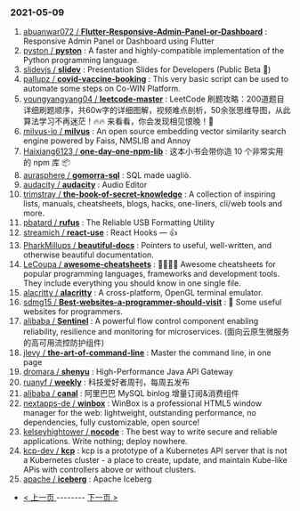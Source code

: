 ### 2021-05-09 
1. [
        abuanwar072 /
**Flutter-Responsive-Admin-Panel-or-Dashboard**](https://github.com/abuanwar072/Flutter-Responsive-Admin-Panel-or-Dashboard) : Responsive Admin Panel or Dashboard using Flutter
1. [
        pyston /
**pyston**](https://github.com/pyston/pyston) : A faster and highly-compatible implementation of the Python programming language.
1. [
        slidevjs /
**slidev**](https://github.com/slidevjs/slidev) : Presentation Slides for Developers (Public Beta 🎉)
1. [
        pallupz /
**covid-vaccine-booking**](https://github.com/pallupz/covid-vaccine-booking) : This very basic script can be used to automate some steps on Co-WIN Platform.
1. [
        youngyangyang04 /
**leetcode-master**](https://github.com/youngyangyang04/leetcode-master) : LeetCode 刷题攻略：200道题目详细刷题顺序，共60w字的详细图解，视频难点剖析，50余张思维导图，从此算法学习不再迷茫！🔥🔥 来看看，你会发现相见恨晚！🚀
1. [
        milvus-io /
**milvus**](https://github.com/milvus-io/milvus) : An open source embedding vector similarity search engine powered by Faiss, NMSLIB and Annoy
1. [
        Haixiang6123 /
**one-day-one-npm-lib**](https://github.com/Haixiang6123/one-day-one-npm-lib) : 这本小书会带你造 10 个非常实用的 npm 库 📦
1. [
        aurasphere /
**gomorra-sql**](https://github.com/aurasphere/gomorra-sql) : SQL made uagliò.
1. [
        audacity /
**audacity**](https://github.com/audacity/audacity) : Audio Editor
1. [
        trimstray /
**the-book-of-secret-knowledge**](https://github.com/trimstray/the-book-of-secret-knowledge) : A collection of inspiring lists, manuals, cheatsheets, blogs, hacks, one-liners, cli/web tools and more.
1. [
        pbatard /
**rufus**](https://github.com/pbatard/rufus) : The Reliable USB Formatting Utility
1. [
        streamich /
**react-use**](https://github.com/streamich/react-use) : React Hooks — 👍
1. [
        PharkMillups /
**beautiful-docs**](https://github.com/PharkMillups/beautiful-docs) : Pointers to useful, well-written, and otherwise beautiful documentation.
1. [
        LeCoupa /
**awesome-cheatsheets**](https://github.com/LeCoupa/awesome-cheatsheets) : 👩‍💻👨‍💻 Awesome cheatsheets for popular programming languages, frameworks and development tools. They include everything you should know in one single file.
1. [
        alacritty /
**alacritty**](https://github.com/alacritty/alacritty) : A cross-platform, OpenGL terminal emulator.
1. [
        sdmg15 /
**Best-websites-a-programmer-should-visit**](https://github.com/sdmg15/Best-websites-a-programmer-should-visit) : 🔗 Some useful websites for programmers.
1. [
        alibaba /
**Sentinel**](https://github.com/alibaba/Sentinel) : A powerful flow control component enabling reliability, resilience and monitoring for microservices. (面向云原生微服务的高可用流控防护组件)
1. [
        jlevy /
**the-art-of-command-line**](https://github.com/jlevy/the-art-of-command-line) : Master the command line, in one page
1. [
        dromara /
**shenyu**](https://github.com/dromara/shenyu) : High-Performance Java API Gateway
1. [
        ruanyf /
**weekly**](https://github.com/ruanyf/weekly) : 科技爱好者周刊，每周五发布
1. [
        alibaba /
**canal**](https://github.com/alibaba/canal) : 阿里巴巴 MySQL binlog 增量订阅&消费组件
1. [
        nextapps-de /
**winbox**](https://github.com/nextapps-de/winbox) : WinBox is a professional HTML5 window manager for the web: lightweight, outstanding performance, no dependencies, fully customizable, open source!
1. [
        kelseyhightower /
**nocode**](https://github.com/kelseyhightower/nocode) : The best way to write secure and reliable applications. Write nothing; deploy nowhere.
1. [
        kcp-dev /
**kcp**](https://github.com/kcp-dev/kcp) : kcp is a prototype of a Kubernetes API server that is not a Kubernetes cluster - a place to create, update, and maintain Kube-like APis with controllers above or without clusters.
1. [
        apache /
**iceberg**](https://github.com/apache/iceberg) : Apache Iceberg 

- [ < 上一页 ](https://github.com/able8/github-trending-daily-record/blob/master/2021-05-08.md) -------- [ 下一页 > ](https://github.com/able8/github-trending-daily-record/blob/master/2021-05-10.md)